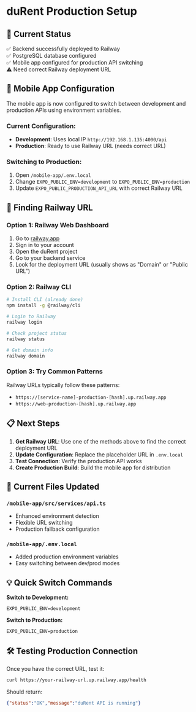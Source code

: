 # duRent Production Setup

## 🚀 Current Status
✅ Backend successfully deployed to Railway  
✅ PostgreSQL database configured  
✅ Mobile app configured for production API switching  
⚠️ Need correct Railway deployment URL  

## 📱 Mobile App Configuration

The mobile app is now configured to switch between development and production APIs using environment variables.

### Current Configuration:
- **Development**: Uses local IP `http://192.168.1.135:4000/api`  
- **Production**: Ready to use Railway URL (needs correct URL)  

### Switching to Production:
1. Open `/mobile-app/.env.local`
2. Change `EXPO_PUBLIC_ENV=development` to `EXPO_PUBLIC_ENV=production`
3. Update `EXPO_PUBLIC_PRODUCTION_API_URL` with correct Railway URL

## 🔧 Finding Railway URL

### Option 1: Railway Web Dashboard
1. Go to [railway.app](https://railway.app)
2. Sign in to your account
3. Open the duRent project
4. Go to your backend service
5. Look for the deployment URL (usually shows as "Domain" or "Public URL")

### Option 2: Railway CLI
```bash
# Install CLI (already done)
npm install -g @railway/cli

# Login to Railway
railway login

# Check project status
railway status

# Get domain info
railway domain
```

### Option 3: Try Common Patterns
Railway URLs typically follow these patterns:
- `https://[service-name]-production-[hash].up.railway.app`
- `https://web-production-[hash].up.railway.app`

## 📋 Next Steps

1. **Get Railway URL**: Use one of the methods above to find the correct deployment URL
2. **Update Configuration**: Replace the placeholder URL in `.env.local`
3. **Test Connection**: Verify the production API works
4. **Create Production Build**: Build the mobile app for distribution

## 🔗 Current Files Updated

### `/mobile-app/src/services/api.ts`
- Enhanced environment detection
- Flexible URL switching
- Production fallback configuration

### `/mobile-app/.env.local`
- Added production environment variables
- Easy switching between dev/prod modes

## 💡 Quick Switch Commands

**Switch to Development:**
```
EXPO_PUBLIC_ENV=development
```

**Switch to Production:**
```
EXPO_PUBLIC_ENV=production
```

## 🛠️ Testing Production Connection

Once you have the correct URL, test it:
```bash
curl https://your-railway-url.up.railway.app/health
```

Should return:
```json
{"status":"OK","message":"duRent API is running"}
```